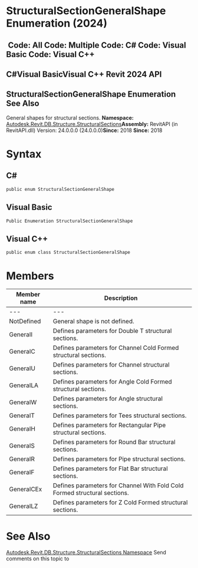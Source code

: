 # StructuralSectionGeneralShape Enumeration (2024)

﻿
 Code: All Code: Multiple Code: C# Code: Visual Basic Code: Visual C++   
---  
C#Visual BasicVisual C++
Revit 2024 API  
---  
StructuralSectionGeneralShape Enumeration  
See Also  
---  
General shapes for structural sections. 
**Namespace:** [Autodesk.Revit.DB.Structure.StructuralSections](09862f38-63f6-a5f8-e560-ae775901bc92.md "Autodesk.Revit.DB.Structure.StructuralSections Namespace")**Assembly:** RevitAPI (in RevitAPI.dll) Version: 24.0.0.0 (24.0.0.0)**Since:** 2018 **Since:** 2018 
# Syntax
C#  
---  
```text
public enum StructuralSectionGeneralShape
```
  
Visual Basic  
---  
```text
Public Enumeration StructuralSectionGeneralShape
```
  
Visual C++  
---  
```text
public enum class StructuralSectionGeneralShape
```
  
# Members
| Member name | Description |
| --- | --- |
| --- | --- |
| NotDefined | General shape is not defined. |
| GeneralI | Defines parameters for Double T structural sections. |
| GeneralC | Defines parameters for Channel Cold Formed structural sections. |
| GeneralU | Defines parameters for Channel structural sections. |
| GeneralLA | Defines parameters for Angle Cold Formed structural sections. |
| GeneralW | Defines parameters for Angle structural sections. |
| GeneralT | Defines parameters for Tees structural sections. |
| GeneralH | Defines parameters for Rectangular Pipe structural sections. |
| GeneralS | Defines parameters for Round Bar structural sections. |
| GeneralR | Defines parameters for Pipe structural sections. |
| GeneralF | Defines parameters for Flat Bar structural sections. |
| GeneralCEx | Defines parameters for Channel With Fold Cold Formed structural sections. |
| GeneralLZ | Defines parameters for Z Cold Formed structural sections. |

# See Also
[Autodesk.Revit.DB.Structure.StructuralSections Namespace](09862f38-63f6-a5f8-e560-ae775901bc92.md "Autodesk.Revit.DB.Structure.StructuralSections Namespace")
Send comments on this topic to 